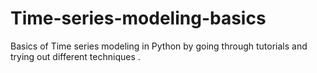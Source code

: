 # Time-series-modeling-basics
Basics of Time series modeling in Python by going through tutorials and trying out different techniques
. 
